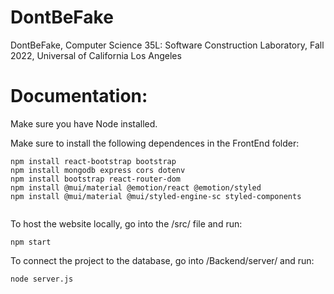 # DontBeFake
DontBeFake, Computer Science 35L: Software Construction Laboratory, Fall 2022, Universal of California Los Angeles

# Documentation:
Make sure you have Node installed.

Make sure to install the following dependences in the FrontEnd folder: 
```
npm install react-bootstrap bootstrap
npm install mongodb express cors dotenv
npm install bootstrap react-router-dom
npm install @mui/material @emotion/react @emotion/styled
npm install @mui/material @mui/styled-engine-sc styled-components


```

To host the website locally, go into the /src/ file and run:
```
npm start
```

To connect the project to the database, go into /Backend/server/ and run:
```
node server.js
```


